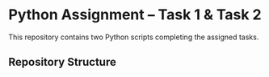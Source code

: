 # Python Assignment – Task 1 & Task 2

This repository contains two Python scripts completing the assigned tasks.

## Repository Structure
